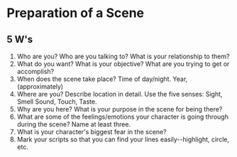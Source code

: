 # Preparation of a Scene
## 5 W's
1. Who are you? Who are you talking to? What is your relationship to them?
1. What do you want? What is your objective? What are you trying to get or
accomplish?
1. When does the scene take place? Time of day/night. Year, (approximately)
1. Where are you? Describe location in detail. Use the five senses: Sight, Smell
Sound, Touch, Taste.
1. Why are you here? What is your purpose in the scene for being there?
1. What are some of the feelings/emotions your character is going through during the
scene? Name at least three.
1. What is your character's biggest fear in the scene?
1. Mark your scripts so that you can find your lines easily--highlight, circle, etc.

